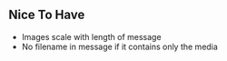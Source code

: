 ## Nice To Have

- Images scale with length of message
- No filename in message if it contains only the media
